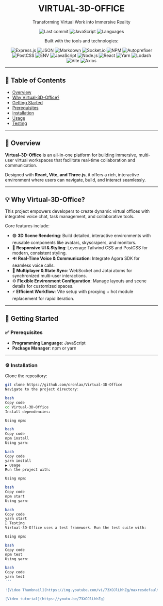 <h1 align="center">VIRTUAL-3D-OFFICE</h1>

<p align="center">
Transforming Virtual Work into Immersive Reality
</p>

<p align="center">
  <img src="https://img.shields.io/github/last-commit/cronlax/Virtual-3D-Office?style=for-the-badge" alt="Last commit"/>
  <img src="https://img.shields.io/badge/javascript-85.2%25-yellow?style=for-the-badge" alt="JavaScript"/>
  <img src="https://img.shields.io/github/languages/count/cronlax/Virtual-3D-Office?style=for-the-badge" alt="Languages"/>
</p>

<p align="center">
Built with the tools and technologies:
</p>

<p align="center">
  <img src="https://img.shields.io/badge/express.js-%23404d59.svg?style=for-the-badge&logo=express&logoColor=white" alt="Express.js"/>
  <img src="https://img.shields.io/badge/json-%23000000.svg?style=for-the-badge&logo=json&logoColor=white" alt="JSON"/>
  <img src="https://img.shields.io/badge/markdown-%23000000.svg?style=for-the-badge&logo=markdown&logoColor=white" alt="Markdown"/>
  <img src="https://img.shields.io/badge/socket.io-black?style=for-the-badge&logo=socket.io&logoColor=white" alt="Socket.io"/>
  <img src="https://img.shields.io/badge/NPM-%23CB3837.svg?style=for-the-badge&logo=npm&logoColor=white" alt="NPM"/>
  <img src="https://img.shields.io/badge/autoprefixer-DD3735?style=for-the-badge&logo=autoprefixer&logoColor=white" alt="Autoprefixer"/>
  <img src="https://img.shields.io/badge/postcss-%23DD3A0A.svg?style=for-the-badge&logo=postcss&logoColor=white" alt="PostCSS"/>
  <img src="https://img.shields.io/badge/.ENV-EEC900?style=for-the-badge&logo=dotenv&logoColor=white" alt="ENV"/>
  <img src="https://img.shields.io/badge/javascript-%23232330.svg?style=for-the-badge&logo=javascript&logoColor=%23F7DF1E" alt="JavaScript"/>
  <img src="https://img.shields.io/badge/node.js-6DA55F?style=for-the-badge&logo=node.js&logoColor=white" alt="Node.js"/>
  <img src="https://img.shields.io/badge/react-%2320232a.svg?style=for-the-badge&logo=react&logoColor=%2361DAFB" alt="React"/>
  <img src="https://img.shields.io/badge/yarn-%232C8EBB.svg?style=for-the-badge&logo=yarn&logoColor=white" alt="Yarn"/>
  <img src="https://img.shields.io/badge/lodash-%23007acc.svg?style=for-the-badge&logo=lodash&logoColor=white" alt="Lodash"/>
  <img src="https://img.shields.io/badge/vite-%23646CFF.svg?style=for-the-badge&logo=vite&logoColor=white" alt="Vite"/>
  <img src="https://img.shields.io/badge/axios-2B475B?style=for-the-badge&logo=axios&logoColor=white" alt="Axios"/>
</p>

---

## 📑 Table of Contents
- [Overview](#overview)  
- [Why Virtual-3D-Office?](#why-virtual-3d-office)  
- [Getting Started](#getting-started)  
- [Prerequisites](#prerequisites)  
- [Installation](#installation)  
- [Usage](#usage)  
- [Testing](#testing)  

---

## 📖 Overview
**Virtual-3D-Office** is an all-in-one platform for building immersive, multi-user virtual workspaces that facilitate real-time collaboration and communication.  

Designed with **React, Vite, and Three.js**, it offers a rich, interactive environment where users can navigate, build, and interact seamlessly.

---

## 💡 Why Virtual-3D-Office?
This project empowers developers to create dynamic virtual offices with integrated voice chat, task management, and collaborative tools.  

Core features include:
- 🟢 **3D Scene Rendering**: Build detailed, interactive environments with reusable components like avatars, skyscrapers, and monitors.  
- 🎨 **Responsive UI & Styling**: Leverage Tailwind CSS and PostCSS for modern, consistent styling.  
- 🔊 **Real-Time Voice & Communication**: Integrate Agora SDK for seamless voice calls.  
- 🔄 **Multiplayer & State Sync**: WebSocket and Jotai atoms for synchronized multi-user interactions.  
- ⚙️ **Flexible Environment Configuration**: Manage layouts and scene details for customized spaces.  
- ⚡ **Efficient Workflow**: Vite setup with proxying + hot module replacement for rapid iteration.  

---

## 🚀 Getting Started

### ✅ Prerequisites
- **Programming Language**: JavaScript  
- **Package Manager**: npm or yarn  

---

### ⚙️ Installation
Clone the repository:
```bash
git clone https://github.com/cronlax/Virtual-3D-Office
Navigate to the project directory:

bash
Copy code
cd Virtual-3D-Office
Install dependencies:

Using npm:

bash
Copy code
npm install
Using yarn:

bash
Copy code
yarn install
▶️ Usage
Run the project with:

Using npm:

bash
Copy code
npm start
Using yarn:

bash
Copy code
yarn start
🧪 Testing
Virtual-3D-Office uses a test framework. Run the test suite with:

Using npm:

bash
Copy code
npm test
Using yarn:

bash
Copy code
yarn test
'''

![Video Thumbnail](https://img.youtube.com/vi/73XOJlLhhZg/maxresdefault.jpg)

[Video tutorial](https://youtu.be/73XOJlLhhZg)
